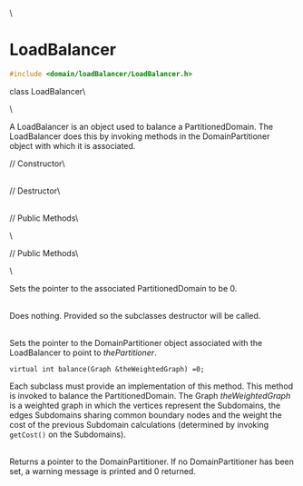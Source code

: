 \
# LoadBalancer 

```cpp
#include <domain/loadBalancer/LoadBalancer.h>
```

class LoadBalancer\

\

A LoadBalancer is an object used to balance a PartitionedDomain. The
LoadBalancer does this by invoking methods in the DomainPartitioner
object with which it is associated.

// Constructor\

\
// Destructor\

\
// Public Methods\

\

// Public Methods\

\

Sets the pointer to the associated PartitionedDomain to be $0$.

\
Does nothing. Provided so the subclasses destructor will be called.

\
Sets the pointer to the DomainPartitioner object associated with the
LoadBalancer to point to *thePartitioner*.

```{.cpp}
virtual int balance(Graph &theWeightedGraph) =0;
```

Each subclass must provide an implementation of this method. This method
is invoked to balance the PartitionedDomain. The Graph
*theWeightedGraph* is a weighted graph in which the vertices represent
the Subdomains, the edges Subdomains sharing common boundary nodes and
the weight the cost of the previous Subdomain calculations (determined
by invoking `getCost()` on the Subdomains).

\
Returns a pointer to the DomainPartitioner. If no DomainPartitioner has
been set, a warning message is printed and $0$ returned.
